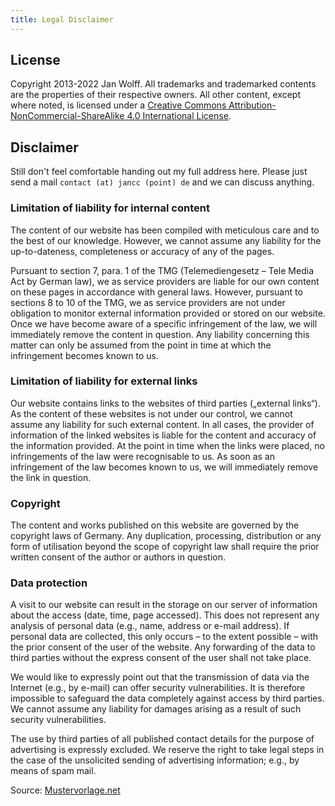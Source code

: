 ```yaml
---
title: Legal Disclaimer
---
```


## License

Copyright 2013-2022 Jan Wolff. All trademarks and trademarked contents are the
properties of their respective owners. All other content, except where noted,
is licensed under a [Creative Commons Attribution-NonCommercial-ShareAlike 4.0
International License](http://creativecommons.org/licenses/by-nc-sa/4.0/).

## Disclaimer

Still don't feel comfortable handing out my full address here. Please just send
a mail `contact (at) jancc (point) de` and we can discuss anything.

### Limitation of liability for internal content

The content of our website has been compiled with meticulous care and to the
best of our knowledge. However, we cannot assume any liability for the
up-to-dateness, completeness or accuracy of any of the pages.

Pursuant to section 7, para. 1 of the TMG (Telemediengesetz – Tele Media Act by
German law), we as service providers are liable for our own content on these
pages in accordance with general laws. However, pursuant to sections 8 to 10 of
the TMG, we as service providers are not under obligation to monitor external
information provided or stored on our website. Once we have become aware of a
specific infringement of the law, we will immediately remove the content in
question. Any liability concerning this matter can only be assumed from the
point in time at which the infringement becomes known to us.

### Limitation of liability for external links

Our website contains links to the websites of third parties („external links“).
As the content of these websites is not under our control, we cannot assume any
liability for such external content. In all cases, the provider of information
of the linked websites is liable for the content and accuracy of the
information provided. At the point in time when the links were placed, no
infringements of the law were recognisable to us. As soon as an infringement of
the law becomes known to us, we will immediately remove the link in question.

### Copyright

The content and works published on this website are governed by the copyright
laws of Germany. Any duplication, processing, distribution or any form of
utilisation beyond the scope of copyright law shall require the prior written
consent of the author or authors in question.

### Data protection

A visit to our website can result in the storage on our server of information
about the access (date, time, page accessed). This does not represent any
analysis of personal data (e.g., name, address or e-mail address). If personal
data are collected, this only occurs – to the extent possible – with the prior
consent of the user of the website. Any forwarding of the data to third parties
without the express consent of the user shall not take place.

We would like to expressly point out that the transmission of data via the
Internet (e.g., by e-mail) can offer security vulnerabilities. It is therefore
impossible to safeguard the data completely against access by third parties. We
cannot assume any liability for damages arising as a result of such security
vulnerabilities.

The use by third parties of all published contact details for the purpose of
advertising is expressly excluded. We reserve the right to take legal steps in
the case of the unsolicited sending of advertising information; e.g., by means
of spam mail.

Source:
[Mustervorlage.net](http://www.mustervorlage.net/disclaimer-muster#Englisch)
